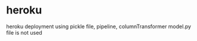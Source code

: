 # heroku
heroku deployment
using pickle file, pipeline, columnTransformer
model.py file is not used
